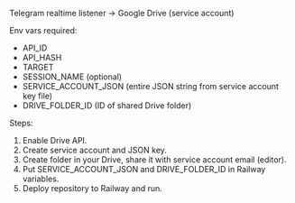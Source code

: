 Telegram realtime listener -> Google Drive (service account)

Env vars required:
- API_ID
- API_HASH
- TARGET
- SESSION_NAME (optional)
- SERVICE_ACCOUNT_JSON (entire JSON string from service account key file)
- DRIVE_FOLDER_ID (ID of shared Drive folder)

Steps:
1. Enable Drive API.
2. Create service account and JSON key.
3. Create folder in your Drive, share it with service account email (editor).
4. Put SERVICE_ACCOUNT_JSON and DRIVE_FOLDER_ID in Railway variables.
5. Deploy repository to Railway and run.
